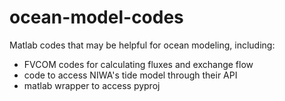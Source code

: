 # ocean-model-codes
Matlab codes that may be helpful for ocean modeling, including:
- FVCOM codes for calculating fluxes and exchange flow
- code to access NIWA's tide model through their API
- matlab wrapper to access pyproj
